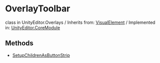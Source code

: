 # OverlayToolbar
class in UnityEditor.Overlays
 / Inherits from: <a href="https://docs.unity3d.com/6000.2/Documentation/ScriptReference/VisualElement.html">VisualElement</a> / Implemented in: <a href="https://docs.unity3d.com/6000.2/Documentation/ScriptReference/UnityEditor.CoreModule.html">UnityEditor.CoreModule</a>

## Methods
- <a href="https://docs.unity3d.com/6000.2/Documentation/ScriptReference/OverlayToolbar.SetupChildrenAsButtonStrip.html">SetupChildrenAsButtonStrip</a>
